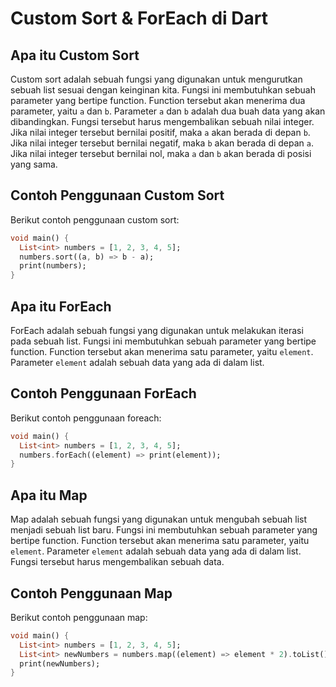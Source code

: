 # Custom Sort & ForEach di Dart

## Apa itu Custom Sort

Custom sort adalah sebuah fungsi yang digunakan untuk mengurutkan sebuah list sesuai dengan keinginan kita. Fungsi ini membutuhkan sebuah parameter yang bertipe function. Function tersebut akan menerima dua parameter, yaitu `a` dan `b`. Parameter `a` dan `b` adalah dua buah data yang akan dibandingkan. Fungsi tersebut harus mengembalikan sebuah nilai integer. Jika nilai integer tersebut bernilai positif, maka `a` akan berada di depan `b`. Jika nilai integer tersebut bernilai negatif, maka `b` akan berada di depan `a`. Jika nilai integer tersebut bernilai nol, maka `a` dan `b` akan berada di posisi yang sama.

## Contoh Penggunaan Custom Sort

Berikut contoh penggunaan custom sort:

```dart
void main() {
  List<int> numbers = [1, 2, 3, 4, 5];
  numbers.sort((a, b) => b - a);
  print(numbers);
}
```

## Apa itu ForEach

ForEach adalah sebuah fungsi yang digunakan untuk melakukan iterasi pada sebuah list. Fungsi ini membutuhkan sebuah parameter yang bertipe function. Function tersebut akan menerima satu parameter, yaitu `element`. Parameter `element` adalah sebuah data yang ada di dalam list.

## Contoh Penggunaan ForEach

Berikut contoh penggunaan foreach:

```dart
void main() {
  List<int> numbers = [1, 2, 3, 4, 5];
  numbers.forEach((element) => print(element));
}
```

## Apa itu Map

Map adalah sebuah fungsi yang digunakan untuk mengubah sebuah list menjadi sebuah list baru. Fungsi ini membutuhkan sebuah parameter yang bertipe function. Function tersebut akan menerima satu parameter, yaitu `element`. Parameter `element` adalah sebuah data yang ada di dalam list. Fungsi tersebut harus mengembalikan sebuah data.

## Contoh Penggunaan Map

Berikut contoh penggunaan map:

```dart
void main() {
  List<int> numbers = [1, 2, 3, 4, 5];
  List<int> newNumbers = numbers.map((element) => element * 2).toList();
  print(newNumbers);
}
```
